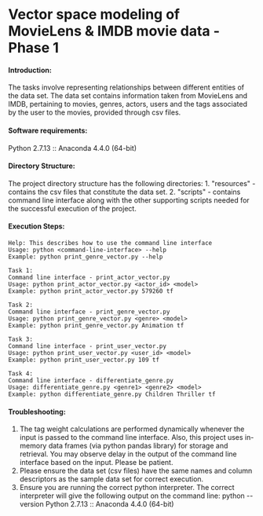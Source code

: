 # Vector space modeling of MovieLens & IMDB movie data - Phase 1

#### Introduction:
The tasks involve representing relationships between different entities of the data set. The data set contains information taken from MovieLens and IMDB, pertaining to movies, genres, actors, users and the tags associated by the user to the movies, provided through csv files.

#### Software requirements:
Python 2.7.13 :: Anaconda 4.4.0 (64-bit)

#### Directory Structure:
The project directory structure has the following directories:
	1. "resources" - contains the csv files that constitute the data set. 
	2. "scripts" - contains command line interface along with the other supporting scripts needed for the successful execution of the project.

#### Execution Steps:
```
Help: This describes how to use the command line interface
Usage: python <command-line-interface> --help
Example: python print_genre_vector.py --help

Task 1:
Command line interface - print_actor_vector.py
Usage: python print_actor_vector.py <actor_id> <model>
Example: python print_actor_vector.py 579260 tf

Task 2:
Command line interface - print_genre_vector.py
Usage: python print_genre_vector.py <genre> <model>
Example: python print_genre_vector.py Animation tf

Task 3:
Command line interface - print_user_vector.py
Usage: python print_user_vector.py <user_id> <model>
Example: python print_user_vector.py 109 tf

Task 4:
Command line interface - differentiate_genre.py
Usage: differentiate_genre.py <genre1> <genre2> <model>
Example: python differentiate_genre.py Children Thriller tf
```

#### Troubleshooting:
1. The tag weight calculations are performed dynamically whenever the input is passed to the command line interface. Also, this project uses in-memory data frames (via python pandas library) for storage and retrieval. You may observe delay in the output of the command line interface based on the input. Please be patient.
2. Please ensure the data set (csv files) have the same names and column descriptors as the sample data set for correct execution.
3. Ensure you are running the correct python interpreter. The correct interpreter will give the following output on the command line:
	python --version
	Python 2.7.13 :: Anaconda 4.4.0 (64-bit)
